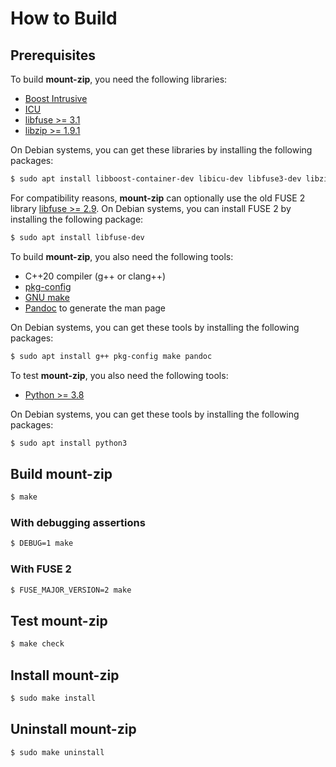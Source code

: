 # How to Build

## Prerequisites

To build **mount-zip**, you need the following libraries:

*   [Boost Intrusive](https://www.boost.org)
*   [ICU](https://icu.unicode.org)
*   [libfuse >= 3.1](https://github.com/libfuse/libfuse)
*   [libzip >= 1.9.1](https://libzip.org)

On Debian systems, you can get these libraries by installing the following
packages:

```sh
$ sudo apt install libboost-container-dev libicu-dev libfuse3-dev libzip-dev
```

For compatibility reasons, **mount-zip** can optionally use the old FUSE 2
library [libfuse >= 2.9](https://github.com/libfuse/libfuse). On Debian systems,
you can install FUSE 2 by installing the following package:

```sh
$ sudo apt install libfuse-dev
```

To build **mount-zip**, you also need the following tools:

*   C++20 compiler (g++ or clang++)
*   [pkg-config](https://www.freedesktop.org/wiki/Software/pkg-config/)
*   [GNU make](https://www.gnu.org/software/make/)
*   [Pandoc](https://pandoc.org) to generate the man page

On Debian systems, you can get these tools by installing the following packages:

```sh
$ sudo apt install g++ pkg-config make pandoc
```

To test **mount-zip**, you also need the following tools:

*   [Python >= 3.8](https://www.python.org)

On Debian systems, you can get these tools by installing the following packages:

```sh
$ sudo apt install python3
```

## Build **mount-zip**

```sh
$ make
```

### With debugging assertions

```sh
$ DEBUG=1 make
```

### With FUSE 2

```sh
$ FUSE_MAJOR_VERSION=2 make
```

## Test **mount-zip**

```sh
$ make check
```

## Install **mount-zip**

```sh
$ sudo make install
```

## Uninstall **mount-zip**

```sh
$ sudo make uninstall
```
